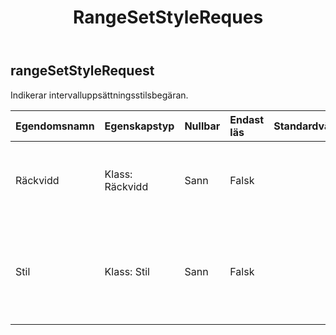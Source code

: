 ﻿---
title: RangeSetStyleReques
second_title: Aspose.Cells Cloud Documen
type: docs
url: /sv/specification/model/rangesetstylerequest/
description: "Aspose.Cells Molnmodellspecifikation: RangeSetStyleRequest. Hantera enkelt Excel och andra kalkylarksdokument med funktioner som att öppna, generera, redigera, dela, slå samman, jämföra och konvertera"
kwords: Excel, Office, Spreadsheet, Cloud REST API, RangeSetStyleRequest
weight: 50
---
## **rangeSetStyleRequest**

 Indikerar intervalluppsättningsstilsbegäran.

| Egendomsnamn| Egenskapstyp| Nullbar| Endast läs| Standardvärde| Beskrivning|
|:- |:- |:- |:- |:- |:- |
| Räckvidd| Klass: Räckvidd| Sann| Falsk|| Kapslar in objektet som representerar ett cellintervall i ett kalkylblad.|
| Stil| Klass: Stil| Sann| Falsk||Representerar visningsstil för Excel-dokument, som typsnitt, färg, justering, kant, etc.|

